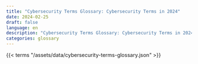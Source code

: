 ```yaml
---
title: "Cybersecurity Terms Glossary: Cybersecurity Terms in 2024"  
date: 2024-02-25
draft: false
language: en
description: "Cybersecurity Terms Glossary: Cybersecurity Terms in 2024 | Cybersecurity Terms Glossary"
categories: glossary
---
```


{{< terms "/assets/data/cybersecurity-terms-glossary.json" >}}